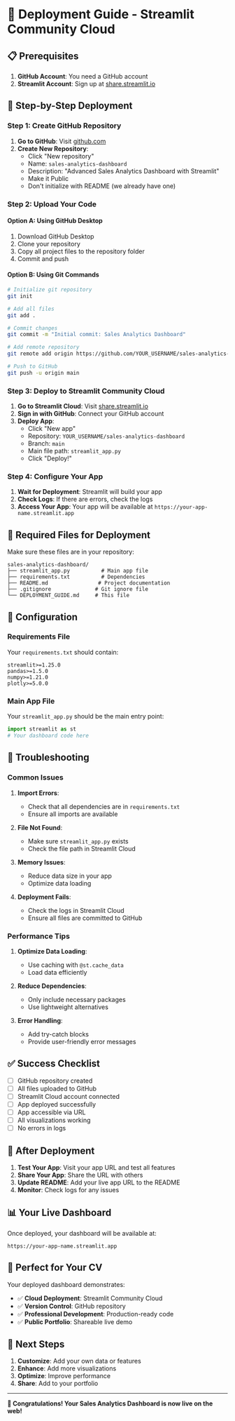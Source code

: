# 🚀 Deployment Guide - Streamlit Community Cloud

## 📋 Prerequisites

1. **GitHub Account**: You need a GitHub account
2. **Streamlit Account**: Sign up at [share.streamlit.io](https://share.streamlit.io)

## 🚀 Step-by-Step Deployment

### Step 1: Create GitHub Repository

1. **Go to GitHub**: Visit [github.com](https://github.com)
2. **Create New Repository**:
   - Click "New repository"
   - Name: `sales-analytics-dashboard`
   - Description: "Advanced Sales Analytics Dashboard with Streamlit"
   - Make it Public
   - Don't initialize with README (we already have one)

### Step 2: Upload Your Code

#### Option A: Using GitHub Desktop
1. Download GitHub Desktop
2. Clone your repository
3. Copy all project files to the repository folder
4. Commit and push

#### Option B: Using Git Commands
```bash
# Initialize git repository
git init

# Add all files
git add .

# Commit changes
git commit -m "Initial commit: Sales Analytics Dashboard"

# Add remote repository
git remote add origin https://github.com/YOUR_USERNAME/sales-analytics-dashboard.git

# Push to GitHub
git push -u origin main
```

### Step 3: Deploy to Streamlit Community Cloud

1. **Go to Streamlit Cloud**: Visit [share.streamlit.io](https://share.streamlit.io)
2. **Sign in with GitHub**: Connect your GitHub account
3. **Deploy App**:
   - Click "New app"
   - Repository: `YOUR_USERNAME/sales-analytics-dashboard`
   - Branch: `main`
   - Main file path: `streamlit_app.py`
   - Click "Deploy!"

### Step 4: Configure Your App

1. **Wait for Deployment**: Streamlit will build your app
2. **Check Logs**: If there are errors, check the logs
3. **Access Your App**: Your app will be available at `https://your-app-name.streamlit.app`

## 📁 Required Files for Deployment

Make sure these files are in your repository:

```
sales-analytics-dashboard/
├── streamlit_app.py          # Main app file
├── requirements.txt          # Dependencies
├── README.md                # Project documentation
├── .gitignore              # Git ignore file
└── DEPLOYMENT_GUIDE.md     # This file
```

## 🔧 Configuration

### Requirements File
Your `requirements.txt` should contain:
```
streamlit>=1.25.0
pandas>=1.5.0
numpy>=1.21.0
plotly>=5.0.0
```

### Main App File
Your `streamlit_app.py` should be the main entry point:
```python
import streamlit as st
# Your dashboard code here
```

## 🐛 Troubleshooting

### Common Issues

1. **Import Errors**:
   - Check that all dependencies are in `requirements.txt`
   - Ensure all imports are available

2. **File Not Found**:
   - Make sure `streamlit_app.py` exists
   - Check the file path in Streamlit Cloud

3. **Memory Issues**:
   - Reduce data size in your app
   - Optimize data loading

4. **Deployment Fails**:
   - Check the logs in Streamlit Cloud
   - Ensure all files are committed to GitHub

### Performance Tips

1. **Optimize Data Loading**:
   - Use caching with `@st.cache_data`
   - Load data efficiently

2. **Reduce Dependencies**:
   - Only include necessary packages
   - Use lightweight alternatives

3. **Error Handling**:
   - Add try-catch blocks
   - Provide user-friendly error messages

## ✅ Success Checklist

- [ ] GitHub repository created
- [ ] All files uploaded to GitHub
- [ ] Streamlit Cloud account connected
- [ ] App deployed successfully
- [ ] App accessible via URL
- [ ] All visualizations working
- [ ] No errors in logs

## 🎉 After Deployment

1. **Test Your App**: Visit your app URL and test all features
2. **Share Your App**: Share the URL with others
3. **Update README**: Add your live app URL to the README
4. **Monitor**: Check logs for any issues

## 📊 Your Live Dashboard

Once deployed, your dashboard will be available at:
```
https://your-app-name.streamlit.app
```

## 💼 Perfect for Your CV

Your deployed dashboard demonstrates:
- ✅ **Cloud Deployment**: Streamlit Community Cloud
- ✅ **Version Control**: GitHub repository
- ✅ **Professional Development**: Production-ready code
- ✅ **Public Portfolio**: Shareable live demo

## 🚀 Next Steps

1. **Customize**: Add your own data or features
2. **Enhance**: Add more visualizations
3. **Optimize**: Improve performance
4. **Share**: Add to your portfolio

---

**🎉 Congratulations! Your Sales Analytics Dashboard is now live on the web!** 